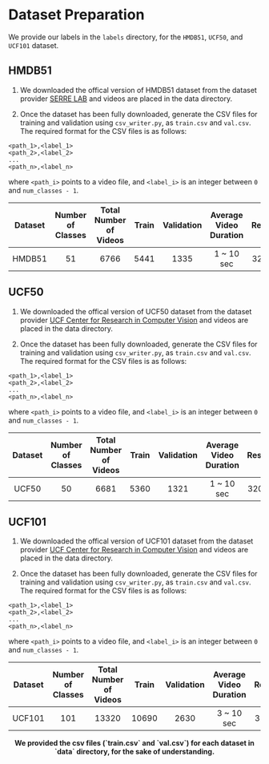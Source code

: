 # Dataset Preparation

We provide our labels in the `labels` directory, for the `HMDB51`, `UCF50`, and `UCF101` dataset.

## HMDB51

1. We downloaded the offical version of HMDB51 dataset from the dataset provider [SERRE LAB](https://serre-lab.clps.brown.edu/resource/hmdb-a-large-human-motion-database/#Downloads) and videos are placed in the data directory.

2. Once the dataset has been fully downloaded, generate the CSV files for training and validation using `csv_writer.py`, as `train.csv` and `val.csv`. The required format for the CSV files is as follows:

```
<path_1>,<label_1>
<path_2>,<label_2>
...
<path_n>,<label_n>
```
where `<path_i>` points to a video file, and `<label_i>` is an integer between `0` and `num_classes - 1`.

|       Dataset      | Number of Classes |  Total Number of Videos   | Train | Validation | Average Video Duration | Resoultion |
|:----------------:|:----------:|:----------:|:---:|:-------:|:-------:|:-------:|
| HMDB51 |    51   | 6766 | 5441 |  1335  | 1 ~ 10 sec | 320 × 240 |


## UCF50

1. We downloaded the offical version of UCF50 dataset from the dataset provider [UCF Center for Research in Computer Vision](https://www.crcv.ucf.edu/data/UCF50.php) and videos are placed in the data directory.

2. Once the dataset has been fully downloaded, generate the CSV files for training and validation using `csv_writer.py`, as `train.csv` and `val.csv`. The required format for the CSV files is as follows:

```
<path_1>,<label_1>
<path_2>,<label_2>
...
<path_n>,<label_n>
```
where `<path_i>` points to a video file, and `<label_i>` is an integer between `0` and `num_classes - 1`.

|       Dataset      | Number of Classes |  Total Number of Videos   | Train | Validation | Average Video Duration | Resoultion |
|:----------------:|:----------:|:----------:|:---:|:-------:|:-------:|:-------:|
| UCF50 |    50   | 6681 | 5360 |  1321  | 1 ~ 10 sec | 320 × 240 |


## UCF101

1. We downloaded the offical version of UCF101 dataset from the dataset provider [UCF Center for Research in Computer Vision](https://www.crcv.ucf.edu/data/UCF101.php) and videos are placed in the data directory.

2. Once the dataset has been fully downloaded, generate the CSV files for training and validation using `csv_writer.py`, as `train.csv` and `val.csv`. The required format for the CSV files is as follows:

```
<path_1>,<label_1>
<path_2>,<label_2>
...
<path_n>,<label_n>
```
where `<path_i>` points to a video file, and `<label_i>` is an integer between `0` and `num_classes - 1`.

|       Dataset      | Number of Classes |  Total Number of Videos   | Train | Validation | Average Video Duration | Resoultion |
|:----------------:|:----------:|:----------:|:---:|:-------:|:-------:|:-------:|
| UCF101 |    101   | 13320 | 10690 |  2630  | 3 ~ 10 sec | 320 × 240 |


<div align="center">
    <b>We provided the csv files (`train.csv` and `val.csv`) for each dataset in `data` directory, for the sake of understanding.</b>
</div>
